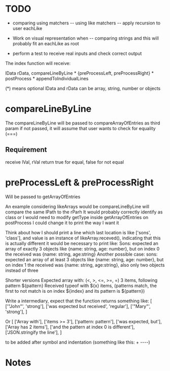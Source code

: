 # TODO

- comparing using matchers
-- using like matchers
-- apply recursion to user eachLike 

- Work on visual representation when
-- comparing strings and this will probably fit an eachLike as root
- perform a test to receive real inputs and check correct output


The index function will receive:

lData
rData,
compareLineByLine *
{preProcessLeft, preProcessRight} *
postProcess *
appendToIndividualLines

(*) means optional
lData and rData can be array, string, number or objects

# compareLineByLine
The compareLineByLine will be passed to compareArrayOfEntries as third param
if not passed, it will assume that user wants to check for equality (===)
## Requirement
receive lVal, rVal
return true for equal, false for not equal

# preProcessLeft & preProcessRight
Will be passed to getArrayOfEntries

An example considering likeArrays would be
compareLineByLine will compare the same lPath to the rParh 
It would probably correctly identify as class or I would need to modify getType inside getArrayOfEntries
on postProcess I could change it to print the way I want it

Think about how I should print a line which last location is like ['sons', 'class'], and value is an instance of likeArray.receved(), indicating that this is actually different
it would be necessary to print like:
Sons: expected an array of exactly 3 objects like {name: string, age: number}, but on index 0 the received was {name: string, age:string}
Another possible case:
sons: expected an array of at least 3 objects like {name: string, age: number}, but on index 1 the received was {name: string, age:string}, also only two objects instead of three

Shorter versions
Expected array with: (<, >, <=, >=, =) 3 items, following pattern ${pattern}
Received typeof with ${x} items, (patterns match, the first to not match is on index ${index} and its pattern is ${pattern})

Write a intermediary, expect that the function returns something like: 
[
	['"John"', 'strong'],
	['was expected but received', 'regular'],
	['"Mary"', 'strong'],
]

Or [
	['Array with'],
	['items >= 3'],
	['pattern: pattern'],
	['was expected, but'],
	['Array has 2 items'],
	['and the pattern at index 0 is different'],
	['JSON.stringify the line'],
]

to be added after symbol and indentation (something like this: + ----)
# Notes
